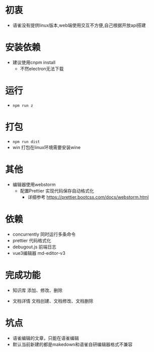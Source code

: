 # 初衷
- 语雀没有提供linux版本,web端使用交互不方便,自己根据开放api搭建
# 安装依赖
- 建议使用cnpm install 
  - 不然electron无法下载
# 运行
- `npm run z`
# 打包
- `npm run dist`
- win 打包在linux环境需要安装wine
# 其他
- 编辑器使用webstorm 
  - 配置Prettier  实现代码保存自动格式化
    - 详细参考 https://prettier.bootcss.com/docs/webstorm.html
# 依赖
- concurrently 同时运行多条命令
- prettier 代码格式化
- debugout.js 前端日志
- vue3编辑器 md-editor-v3

# 完成功能
- 知识库 添加、修改、删除
<!-- - 知识库查询目录 天加目录 目录删除，目录修改 -->
- 文档详情  文档创建、文档修改、文档删除


# 坑点
- 语雀编辑的文章，只能在语雀编辑
- 默认当前新建的都是makedown和语雀自研编辑器格式不兼容
